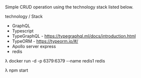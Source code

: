 
Simple CRUD operation using the technology stack listed below.

technology / Stack
 * GraphQL
 * Typescript
 * TypeGraphQL - https://typegraphql.ml/docs/introduction.html
 * TypeORM - https://typeorm.io/#/
 * Apollo server express
 * redis

λ docker run -d -p 6379:6379 --name redis1 redis
 
λ npm start
